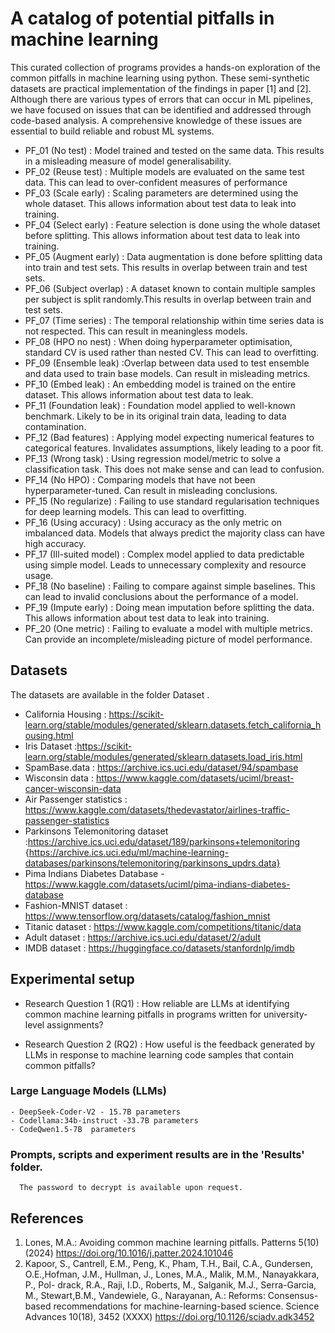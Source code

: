 # A catalog of potential pitfalls in machine learning

This curated collection of programs provides a hands-on exploration of the common pitfalls in machine learning using python. These semi-synthetic datasets are practical implementation of the findings in paper [1] and [2].  Although there are various types of errors that can occur in ML pipelines, we have focused on issues that can be identified and addressed through code-based analysis. A comprehensive knowledge of these issues are essential to build reliable and robust ML systems.


 - PF_01 (No test) : Model trained and tested on the same data. This results in a misleading measure of model generalisability.      
 - PF_02 (Reuse test) : Multiple models are evaluated on the same test data. This can lead to over-confident measures of performance
 - PF_03 (Scale early) : Scaling parameters are determined using the whole dataset. This allows information about test data to leak into training.
 - PF_04 (Select early) : Feature selection is done using the whole dataset before splitting. This allows information about test data to leak into training.
 - PF_05 (Augment early) : Data augmentation is done before splitting data into train and test sets. This results in overlap between train and test sets.
 - PF_06 (Subject overlap)  : A dataset known to contain multiple samples per subject is split randomly.This results in overlap between train and test sets.
 - PF_07 (Time series) : The temporal relationship within time series data is not respected. This can result in meaningless models.
 - PF_08 (HPO no nest) : When doing hyperparameter optimisation, standard CV is used rather than nested CV. This can lead to overfitting. 
 - PF_09 (Ensemble leak) :Overlap between data used to test ensemble and data used to train base models. Can result in misleading metrics.
 - PF_10 (Embed leak) : An embedding model is trained on the entire dataset. This allows information about test data to leak.
 - PF_11 (Foundation leak) : Foundation model applied to well-known benchmark. Likely to be in its original train data, leading to data contamination.
 - PF_12 (Bad features) : Applying model expecting numerical features to categorical features. Invalidates assumptions, likely leading to a poor fit. 
 - PF_13 (Wrong task) : Using regression model/metric to solve a classification task. This does not make sense and can lead to confusion.
 - PF_14 (No HPO) : Comparing models that have not been hyperparameter-tuned. Can result in misleading conclusions.
 - PF_15 (No regularize) : Failing to use standard regularisation techniques for deep learning models. This can lead to overfitting.
 - PF_16 (Using accuracy) : Using accuracy as the only metric on imbalanced data. Models that always predict the majority class can have high accuracy.
 - PF_17 (Ill-suited model) : Complex model applied to data predictable using simple model. Leads to unnecessary complexity and resource usage. 
 - PF_18 (No baseline)  : Failing to compare against simple baselines. This can lead to invalid conclusions about the performance of a model.
 - PF_19 (Impute early)  : Doing mean imputation before splitting the data. This allows information about test data to leak into training.
 - PF_20 (One metric) : Failing to evaluate a model with multiple metrics. Can provide an incomplete/misleading picture of model performance.
 
 
## Datasets
The datasets are available in the folder Dataset .  
 - California Housing : https://scikit-learn.org/stable/modules/generated/sklearn.datasets.fetch_california_housing.html
 - Iris Dataset :https://scikit-learn.org/stable/modules/generated/sklearn.datasets.load_iris.html
 - SpamBase.data : https://archive.ics.uci.edu/dataset/94/spambase
 - Wisconsin data : https://www.kaggle.com/datasets/uciml/breast-cancer-wisconsin-data
 - Air Passenger statistics : https://www.kaggle.com/datasets/thedevastator/airlines-traffic-passenger-statistics  
 - Parkinsons Telemonitoring dataset :https://archive.ics.uci.edu/dataset/189/parkinsons+telemonitoring {https://archive.ics.uci.edu/ml/machine-learning-databases/parkinsons/telemonitoring/parkinsons_updrs.data}
 - Pima Indians Diabetes Database -https://www.kaggle.com/datasets/uciml/pima-indians-diabetes-database
 - Fashion-MNIST dataset : https://www.tensorflow.org/datasets/catalog/fashion_mnist  
 - Titanic dataset : https://www.kaggle.com/competitions/titanic/data 
 - Adult dataset : https://archive.ics.uci.edu/dataset/2/adult
 - IMDB dataset : https://huggingface.co/datasets/stanfordnlp/imdb
 
 
## Experimental setup 

  - Research Question 1 (RQ1) : How reliable are LLMs at identifying common machine learning pitfalls in programs written for university-level assignments?

  - Research Question 2 (RQ2) : How useful is the feedback generated by LLMs in response to machine learning code samples that contain common pitfalls? 
 
  ### Large Language Models (LLMs)

    - DeepSeek-Coder-V2 - 15.7B parameters
    - Codellama:34b-instruct -33.7B parameters
    - CodeQwen1.5-7B  parameters
    
 ### Prompts, scripts and experiment results are in the 'Results' folder.
      The password to decrypt is available upon request.

## References 
1. Lones, M.A.: Avoiding common machine learning pitfalls. Patterns 5(10) (2024) https://doi.org/10.1016/j.patter.2024.101046
2. Kapoor, S., Cantrell, E.M., Peng, K., Pham, T.H., Bail, C.A., Gundersen, O.E.,Hofman, J.M., Hullman, J., Lones, M.A., Malik, M.M., Nanayakkara, P., Pol-
drack, R.A., Raji, I.D., Roberts, M., Salganik, M.J., Serra-Garcia, M., Stewart,B.M., Vandewiele, G., Narayanan, A.: Reforms: Consensus-based recommendations for machine-learning-based science. Science Advances 10(18), 3452 (XXXX) https://doi.org/10.1126/sciadv.adk3452
